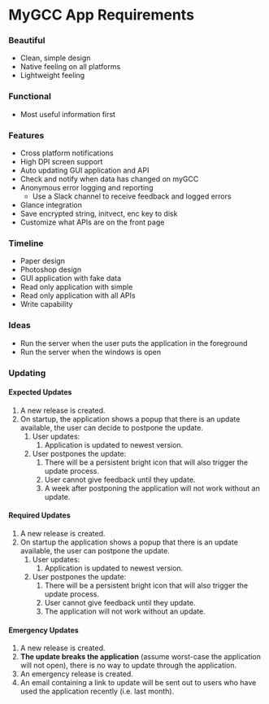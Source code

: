 # MyGCC App Requirements

### Beautiful
- Clean, simple design
- Native feeling on all platforms
- Lightweight feeling

### Functional
- Most useful information first

### Features
- Cross platform notifications
- High DPI screen support
- Auto updating GUI application and API
- Check and notify when data has changed on myGCC
- Anonymous error logging and reporting
   - Use a Slack channel to receive feedback and logged errors
- Glance integration
- Save encrypted string, initvect, enc key to disk
- Customize what APIs are on the front page

### Timeline 
- Paper design
- Photoshop design
- GUI application with fake data
- Read only application with simple
- Read only application with all APIs
- Write capability 

### Ideas
- Run the server when the user puts the application in the foreground
- Run the server when the windows is open

### Updating
#### Expected Updates
1. A new release is created.
1. On startup, the application shows a popup that there is an update available, the user can decide to postpone the update.
   1. User updates:
      1. Application is updated to newest version.
   1. User postpones the update:
      1. There will be a persistent bright icon that will also trigger the update process.
      1. User cannot give feedback until they update.
      1. A week after postponing the application will not work without an update.

#### Required Updates
1. A new release is created.
1. On startup the application shows a popup that there is an update available, the user can postpone the update.
   1. User updates:
      1. Application is updated to newest version.
   1. User postpones the update:
      1. There will be a persistent bright icon that will also trigger the update process.
      1. User cannot give feedback until they update.
      1. The application will not work without an update.

#### Emergency Updates
1. A new release is created.
1. **The update breaks the application** (assume worst-case the application will not open), there is no way to update through the application.
1. An emergency release is created.
1. An email containing a link to update will be sent out to users who have used the application recently (i.e. last month).
